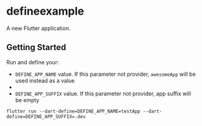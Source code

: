# defineexample

A new Flutter application.

## Getting Started

Run and define your:

- `DEFINE_APP_NAME` value. If this parameter not provider,
  `awesomeApp` will be used instead as a value
-
- `DEFINE_APP_SUFFIX` value. If this parameter not provider, app
  suffix will be empty

`flutter run --dart-define=DEFINE_APP_NAME=testApp
--dart-define=DEFINE_APP_SUFFIX=.dev`
